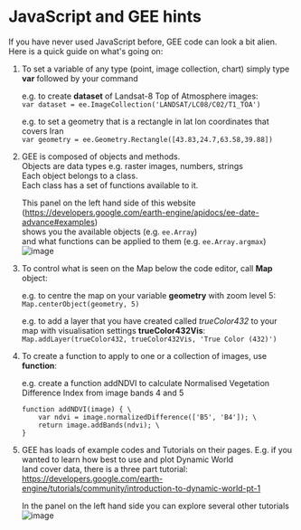 # JavaScript and GEE hints

If you have never used JavaScript before, GEE code can look a bit alien. Here is a quick guide on what's going on:

1. To set a variable of any type (point, image collection, chart) simply type **var** followed by your command
   
   e.g. to create **dataset** of Landsat-8 Top of Atmosphere images:\
   `var dataset = ee.ImageCollection('LANDSAT/LC08/C02/T1_TOA')`

   e.g. to set a geometry that is a rectangle in lat lon coordinates that covers Iran\
   `var geometry = ee.Geometry.Rectangle([43.83,24.7,63.58,39.88])`

3. GEE is composed of objects and methods.\
   Objects are data types e.g. raster images, numbers, strings\
   Each object belongs to a class.\
   Each class has a set of functions available to it.

   This panel on the left hand side of this website (https://developers.google.com/earth-engine/apidocs/ee-date-advance#examples)\
   shows you the available objects (e.g. `ee.Array`)\
   and what functions can be applied to them (e.g. `ee.Array.argmax`)\
   ![image](https://github.com/eejap/GEE_iran/assets/93524485/768d845a-5ce7-4ef1-b367-adf716c3f51b)

4. To control what is seen on the Map below the code editor, call **Map** object:
   
   e.g. to centre the map on your variable **geometry** with zoom level 5:\
   `Map.centerObject(geometry, 5)`

   e.g. to add a layer that you have created called *trueColor432* to your map with visualisation settings **trueColor432Vis**:\
   `Map.addLayer(trueColor432, trueColor432Vis, 'True Color (432)')`

6. To create a function to apply to one or a collection of images, use **function**:
   
   e.g. create a function addNDVI to calculate Normalised Vegetation Difference Index from image bands 4 and 5

   ```
   function addNDVI(image) { \
       var ndvi = image.normalizedDifference(['B5', 'B4']); \
       return image.addBands(ndvi); \
   }
   ```

7. GEE has loads of example codes and Tutorials on their pages. E.g. if you wanted to learn how best to use and plot Dynamic World \
   land cover data, there is a three part tutorial: https://developers.google.com/earth-engine/tutorials/community/introduction-to-dynamic-world-pt-1

   In the panel on the left hand side you can explore several other tutorials
   ![image](https://github.com/eejap/GEE_iran/assets/93524485/f97e3d0c-34a3-42a0-a61c-b9c3124ffc3d)

